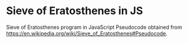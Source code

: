 # Sieve of Eratosthenes in JS
Sieve of Eratosthenes program in JavaScript
Pseudocode obtained from https://en.wikipedia.org/wiki/Sieve_of_Eratosthenes#Pseudocode.
